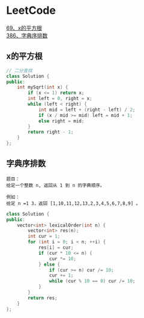 # LeetCode

[69、x的平方根](#x的平方根)   
[386、字典序排数](#字典序排数)

<span id="x的平方根"></span>
## x的平方根
```cpp
// 二分查找
class Solution {
public:
    int mySqrt(int x) {
        if (x <= 1) return x;
        int left = 0, right = x;
        while (left < right) {
            int mid = left + (right - left) / 2;
            if (x / mid >= mid) left = mid + 1;
            else right = mid;
        }
        return right - 1;
    }
};
```

<span id="字典序排数"></span>
## 字典序排数
```
题目：
给定一个整数 n, 返回从 1 到 n 的字典顺序。

例如：
给定 n =1 3，返回 [1,10,11,12,13,2,3,4,5,6,7,8,9] 。
```
```cpp
class Solution {
public:
    vector<int> lexicalOrder(int n) {
        vector<int> res(n);
        int cur = 1;
        for (int i = 0; i < n; ++i) {
            res[i] = cur;
            if (cur * 10 <= n) {
                cur *= 10;
            } else {
                if (cur >= n) cur /= 10;
                cur += 1;
                while (cur % 10 == 0) cur /= 10;
            }
        }
        return res;
    }
};
```
